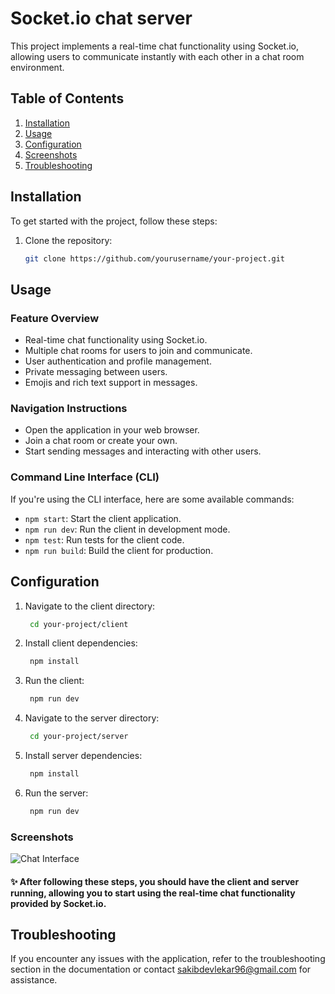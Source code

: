 # Socket.io chat server

This project implements a real-time chat functionality using Socket.io, allowing users to communicate instantly with each other in a chat room environment.

## Table of Contents

1. [Installation](#installation)
2. [Usage](#usage)
3. [Configuration](#configuration)
3. [Screenshots](#screenshots)
3. [Troubleshooting](#troubleshooting)


## Installation

To get started with the project, follow these steps:

1. Clone the repository:
   ```bash
   git clone https://github.com/yourusername/your-project.git

## Usage

### Feature Overview

- Real-time chat functionality using Socket.io.
- Multiple chat rooms for users to join and communicate.
- User authentication and profile management.
- Private messaging between users.
- Emojis and rich text support in messages.

### Navigation Instructions

- Open the application in your web browser.
- Join a chat room or create your own.
- Start sending messages and interacting with other users.

### Command Line Interface (CLI)

If you're using the CLI interface, here are some available commands:

- `npm start`: Start the client application.
- `npm run dev`: Run the client in development mode.
- `npm test`: Run tests for the client code.
- `npm run build`: Build the client for production.

## Configuration
1. Navigate to the client directory:
   ``` bash
    cd your-project/client

2. Install client dependencies:
   ``` bash
    npm install

3. Run the client:
   ``` bash
    npm run dev

4. Navigate to the server directory:
   ``` bash
    cd your-project/server

5. Install server dependencies:
   ``` bash
    npm install

6. Run the server:
   ``` bash
    npm run dev

### Screenshots

![Chat Interface](client/public/chat-interface.png)

#### ✨ After following these steps, you should have the client and server running, allowing you to start using the real-time chat functionality provided by Socket.io.


## Troubleshooting
If you encounter any issues with the application, refer to the troubleshooting section in the documentation or contact sakibdevlekar96@gmail.com for assistance.